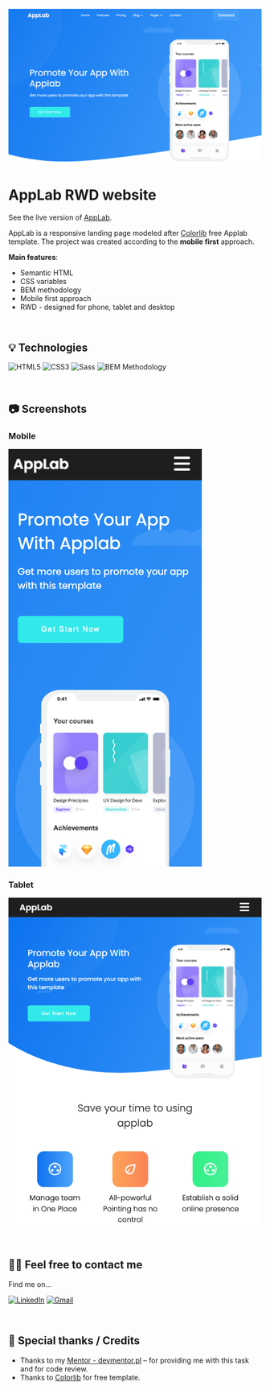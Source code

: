 ![AppLab](./assets/screen-desktop.png)

# AppLab RWD website

See the live version of [AppLab](https://jarekwach.github.io/AppLab-RWD-website/).

AppLab is a responsive landing page modeled after [Colorlib](https://colorlib.com/) free Applab template. The project was created according to the **mobile first** approach.

**Main features**:

- Semantic HTML
- CSS variables
- BEM methodology
- Mobile first approach
- RWD - designed for phone, tablet and desktop

&nbsp;

## 💡 Technologies

![HTML5](https://img.shields.io/badge/html5-%23E34F26.svg?style=for-the-badge&logo=html5&logoColor=white)
![CSS3](https://img.shields.io/badge/css3-%231572B6.svg?style=for-the-badge&logo=css3&logoColor=white)
![Sass](https://img.shields.io/badge/SCSS-pink?style=for-the-badge&logo=sass&logoColor=white)
![BEM Methodology](https://img.shields.io/badge/BEM%20Methodology-29BDfD?style=for-the-badge&logo=BEM&logoColor=white)

&nbsp;

## :camera: Screenshots

### Mobile

![Mobile](./assets/screen-mobile.png)

### Tablet

![Tablet](./assets/screen-tablet.png)

&nbsp;

## 🙋‍♂️ Feel free to contact me

Find me on...

[![LinkedIn](https://img.shields.io/badge/linkedin-%230077B5.svg?style=for-the-badge&logo=linkedin&logoColor=white)](https://www.linkedin.com/in/jarosław-wąchała/)
[![Gmail](https://img.shields.io/badge/Gmail-D14836?style=for-the-badge&logo=gmail&logoColor=white)](mailto:jaroslaw.wachala@gmail.com)

&nbsp;

## 👏 Special thanks / Credits

- Thanks to my [Mentor - devmentor.pl](https://devmentor.pl/) – for providing me with this task and for code review.
- Thanks to [Colorlib](https://colorlib.com/) for free template.
